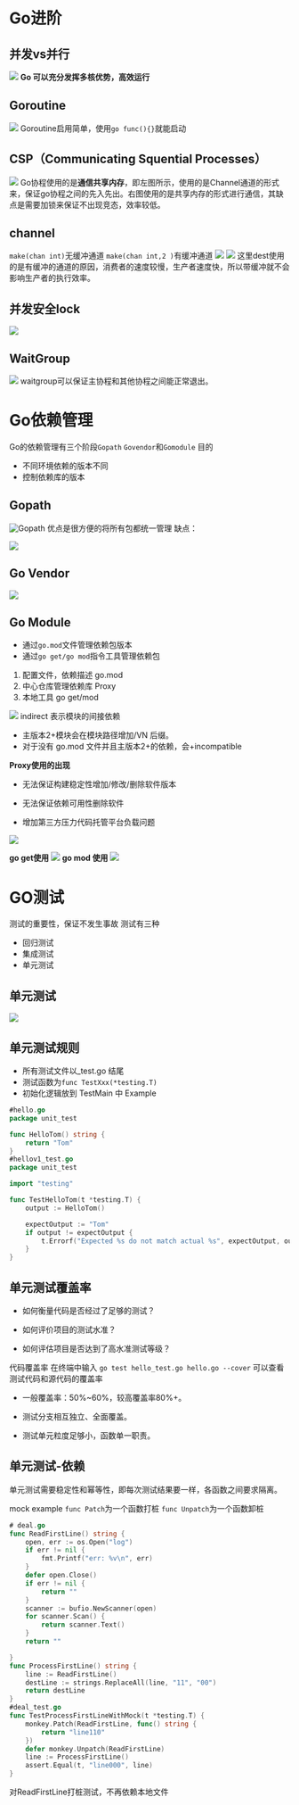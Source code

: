 # Go进阶
## 并发vs并行
![](https://cdn.jsdelivr.net/gh/richardzhangy26/Pic@main/src20230116141140.png)
**Go 可以充分发挥多核优势，高效运行**
## Goroutine
![](https://cdn.jsdelivr.net/gh/richardzhangy26/Pic@main/src20230116141349.png)
Goroutine启用简单，使用`go func(){}`就能启动
## CSP（Communicating Squential Processes）
![](https://cdn.jsdelivr.net/gh/richardzhangy26/Pic@main/src20230116141809.png)
Go协程使用的是**通信共享内存**，即左图所示，使用的是Channel通道的形式来，保证go协程之间的先入先出。右图使用的是共享内存的形式进行通信，其缺点是需要加锁来保证不出现竞态，效率较低。
## channel
`make(chan int)`无缓冲通道
`make(chan int,2 )`有缓冲通道
![](https://cdn.jsdelivr.net/gh/richardzhangy26/Pic@main/src202301161427373.png)
![](https://cdn.jsdelivr.net/gh/richardzhangy26/Pic@main/src202301161428583.png)
这里dest使用的是有缓冲的通道的原因，消费者的速度较慢，生产者速度快，所以带缓冲就不会影响生产者的执行效率。
## 并发安全lock
![](https://cdn.jsdelivr.net/gh/richardzhangy26/Pic@main/src202301161443081.png)   
## WaitGroup
![](https://cdn.jsdelivr.net/gh/richardzhangy26/Pic@main/src202301161447870.png)
waitgroup可以保证主协程和其他协程之间能正常退出。
# Go依赖管理
Go的依赖管理有三个阶段`Gopath` `Govendor`和`Gomodule`
目的
- 不同环境依赖的版本不同
- 控制依赖库的版本
## Gopath
![Gopath](https://cdn.jsdelivr.net/gh/richardzhangy26/Pic@main/src202301161455678.png)
优点是很方便的将所有包都统一管理
缺点：

![](https://cdn.jsdelivr.net/gh/richardzhangy26/Pic@main/src202301161457634.png)
## Go Vendor

![](https://cdn.jsdelivr.net/gh/richardzhangy26/Pic@main/src202301161459885.png)

## Go Module
- 通过`go.mod`文件管理依赖包版本
- 通过`go get/go mod`指令工具管理依赖包

1. 配置文件，依赖描述 go.mod
2. 中心仓库管理依赖库 Proxy
3. 本地工具 go get/mod

![](https://cdn.jsdelivr.net/gh/richardzhangy26/Pic@main/src202301161504734.png)
indirect 表示模块的间接依赖
- 主版本2+模块会在模块路径增加/VN 后缀。
- 对于没有 go.mod 文件并且主版本2+的依赖，会+incompatible

**Proxy使用的出现**
- 无法保证构建稳定性增加/修改/删除软件版本

- 无法保证依赖可用性删除软件

- 增加第三方压力代码托管平台负载问题
  
![](https://cdn.jsdelivr.net/gh/richardzhangy26/Pic@main/src202301161514802.png) 

**go get使用**
![](https://cdn.jsdelivr.net/gh/richardzhangy26/Pic@main/src202301161531295.png)
**go mod 使用**
![](https://cdn.jsdelivr.net/gh/richardzhangy26/Pic@main/src202301161532922.png)

# GO测试
测试的重要性，保证不发生事故
测试有三种
- 回归测试
- 集成测试
- 单元测试

## 单元测试
![](https://cdn.jsdelivr.net/gh/richardzhangy26/Pic@main/src202301161638452.png)
## 单元测试规则
- 所有测试文件以_test.go 结尾
- 测试函数为`func TestXxx(*testing.T)`
- 初始化逻辑放到 TestMain 中
Example
```Go
#hello.go
package unit_test

func HelloTom() string {
	return "Tom"
}
#hellov1_test.go
package unit_test

import "testing"

func TestHelloTom(t *testing.T) {
	output := HelloTom()

	expectOutput := "Tom"
	if output != expectOutput {
		t.Errorf("Expected %s do not match actual %s", expectOutput, output)
	}
}
```
## 单元测试覆盖率
- 如何衡量代码是否经过了足够的测试？

- 如何评价项目的测试水准？

- 如何评估项目是否达到了高水准测试等级？

代码覆盖率
在终端中输入
`go test hello_test.go hello.go --cover`
可以查看测试代码和源代码的覆盖率

- 一般覆盖率：50%~60%，较高覆盖率80%+。

- 测试分支相互独立、全面覆盖。

- 测试单元粒度足够小，函数单一职责。

## 单元测试-依赖
单元测试需要稳定性和幂等性，即每次测试结果要一样，各函数之间要求隔离。

mock example
`func Patch`为一个函数打桩
`func Unpatch`为一个函数卸桩
```Go
# deal.go
func ReadFirstLine() string {
	open, err := os.Open("log")
	if err != nil {
		fmt.Printf("err: %v\n", err)
	}
	defer open.Close()
	if err != nil {
		return ""
	}
	scanner := bufio.NewScanner(open)
	for scanner.Scan() {
		return scanner.Text()
	}
	return ""

}
func ProcessFirstLine() string {
	line := ReadFirstLine()
	destLine := strings.ReplaceAll(line, "11", "00")
	return destLine
}
#deal_test.go
func TestProcessFirstLineWithMock(t *testing.T) {
	monkey.Patch(ReadFirstLine, func() string {
		return "line110"
	})
	defer monkey.Unpatch(ReadFirstLine)
	line := ProcessFirstLine()
	assert.Equal(t, "line000", line)
}

```
对ReadFirstLine打桩测试，不再依赖本地文件